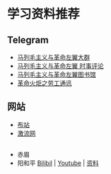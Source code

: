 # 学习资料推荐

## Telegram
- [马列毛主义与革命左翼大群](https://t.me/longlivemarxleninmaoist)
- [马列毛主义与革命左翼 时事评论 ](https://t.me/eventstracing)
- [马列毛主义与革命左翼图书馆](https://t.me/taipingtianguo)
- [革命火炬之劳工通讯](https://t.me/gczy2023worker)

## 网站
- [布站](https://longlivemarxleninmaoism.online/)
- [激流网](https://jiliuwang.net/)

##
- 赤眉
- 阳和平 [Bilibil](https://space.bilibili.com/605727461/) | [Youtube](https://www.youtube.com/@peaceyang1952) | [资料](https://t.me/taipingtianguo/2312)
